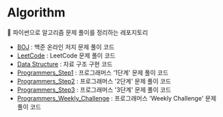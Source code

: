 # Algorithm

🚀 파이썬으로 알고리즘 문제 풀이를 정리하는 레포지토리

* [BOJ][BOJ_Repo_Link] : 백준 온라인 저지 문제 풀이 코드
* [LeetCode][LeetCode_Repo_Link] : LeetCode 문제 풀이 코드
* [Data Structure][Data Structure_Link] : 자료 구조 구현 코드
* [Programmers_Step1][Programmers_Step1_Repo_Link] : 프로그래머스 '1단계' 문제 풀이 코드
* [Programmers_Step2][Programmers_Step2_Repo_Link] : 프로그래머스 '2단계' 문제 풀이 코드
* [Programmers_Step3][Programmers_Step3_Repo_Link] : 프로그래머스 '3단계' 문제 풀이 코드
* [Programmers_Weekly_Challenge][Programmers_Weekly_Link] : 프로그래머스 'Weekly Challenge' 문제 풀이 코드



[BOJ_Repo_Link]: https://github.com/alweiis/Algorithm/tree/main/BOJ
[LeetCode_Repo_Link]: https://github.com/alweiis/Algorithm/tree/main/LeetCode
[Data Structure_Link]: https://github.com/alweiis/Algorithm/tree/main/Data%20Structure
[Programmers_Step1_Repo_Link]: https://github.com/alweiis/Algorithm/tree/main/Programmers/Step1
[Programmers_Step2_Repo_Link]: https://github.com/alweiis/Algorithm/tree/main/Programmers/Step2
[Programmers_Step3_Repo_Link]: https://github.com/alweiis/Algorithm/tree/main/Programmers/Step3
[Programmers_Weekly_Link]: https://github.com/alweiis/Algorithm/tree/main/Programmers/Weekly%20Challenge
